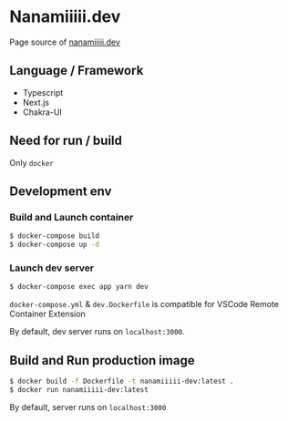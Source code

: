 # Nanamiiiii.dev
Page source of [nanamiiiii.dev](https://nanamiiiii.dev)

## Language / Framework
- Typescript
- Next.js
- Chakra-UI

## Need for run / build
Only `docker`

## Development env
### Build and Launch container
```sh
$ docker-compose build
$ docker-compose up -d
```

### Launch dev server
```sh
$ docker-compose exec app yarn dev
```

`docker-compose.yml` & `dev.Dockerfile` is compatible for VSCode Remote Container Extension

By default, dev server runs on `localhost:3000`.

## Build and Run production image
```sh
$ docker build -f Dockerfile -t nanamiiiii-dev:latest .
$ docker run nanamiiiii-dev:latest
```
By default, server runs on `localhost:3000`
